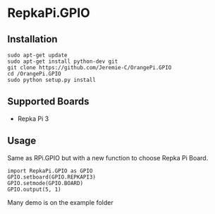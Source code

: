 # RepkaPi.GPIO

## Installation

    sudo apt-get update
    sudo apt-get install python-dev git
    git clone https://github.com/Jeremie-C/OrangePi.GPIO
    cd /OrangePi.GPIO
    sudo python setup.py install

## Supported Boards

* Repka Pi 3

## Usage

Same as RPi.GPIO but with a new function to choose Repka Pi Board.

    import RepkaPi.GPIO as GPIO
    GPIO.setboard(GPIO.REPKAPI3)
    GPIO.setmode(GPIO.BOARD)
    GPIO.output(5, 1)

Many demo is on the example folder
